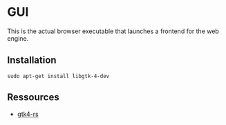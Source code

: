 # GUI
This is the actual browser executable that launches a frontend for the web engine.

## Installation
```
sudo apt-get install libgtk-4-dev
```

## Ressources
* [gtk4-rs](https://gtk-rs.org/gtk4-rs/stable/latest/docs/gtk4/index.html)
